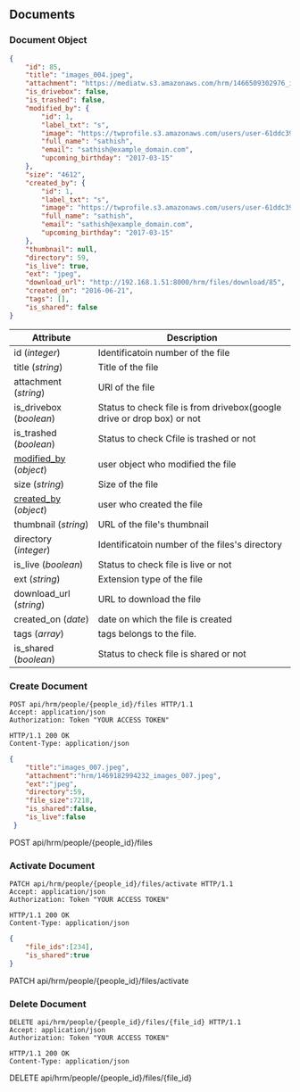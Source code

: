 ## Documents 

### Document Object

```json
{
    "id": 85,
    "title": "images_004.jpeg",
    "attachment": "https://mediatw.s3.amazonaws.com/hrm/1466509302976_images_004.jpeg?Signature=Fx1mcacqtpi%2B7YpbIY5LejDFLjc%3D&Expires=1469185988&AWSAccessKeyId=AKIAJ3L5LCTCJXCFVTYA",
    "is_drivebox": false,
    "is_trashed": false,
    "modified_by": {
        "id": 1,
        "label_txt": "s",
        "image": "https://twprofile.s3.amazonaws.com/users/user-61ddc395-8145-493c-a72f-df70ac205783-image.jpg",
        "full_name": "sathish",
        "email": "sathish@example_domain.com",
        "upcoming_birthday": "2017-03-15"
    },
    "size": "4612",
    "created_by": {
        "id": 1,
        "label_txt": "s",
        "image": "https://twprofile.s3.amazonaws.com/users/user-61ddc395-8145-493c-a72f-df70ac205783-image.jpg",
        "full_name": "sathish",
        "email": "sathish@example_domain.com",
        "upcoming_birthday": "2017-03-15"
    },
    "thumbnail": null,
    "directory": 59,
    "is_live": true,
    "ext": "jpeg",
    "download_url": "http://192.168.1.51:8000/hrm/files/download/85",
    "created_on": "2016-06-21",
    "tags": [],
    "is_shared": false
}
```

Attribute | Description 
----------| ------------
id (*integer*) | Identificatoin number of the file
title (*string*) | Title of the file
attachment (*string*) | URl of the file
is_drivebox (*boolean*) | Status to check file is from drivebox(google drive or drop box) or not
is_trashed (*boolean*) | Status to check Cfile is trashed or not
[modified_by](#user-object) (*object*) | user object who modified the file
size (*string*) | Size of the file
[created_by](#user-object) (*object*) | user who created the file
thumbnail (*string*) | URL of the file's thumbnail
directory (*integer*) | Identificatoin number of the files's directory
is_live (*boolean*) | Status to check file is live or not
ext (*string*) | Extension type of the file
download_url (*string*) | URL to download the file
created_on (*date*) | date on which the file is created
tags (*array*) | tags belongs to the file.
is_shared (*boolean*) | Status to check file is shared or not

### Create Document


```http
POST api/hrm/people/{people_id}/files HTTP/1.1
Accept: application/json
Authorization: Token "YOUR ACCESS TOKEN"

HTTP/1.1 200 OK
Content-Type: application/json
```

```json
{
 	"title":"images_007.jpeg",
 	"attachment":"hrm/1469182994232_images_007.jpeg",
 	"ext":"jpeg",
 	"directory":59,
 	"file_size":7218,
 	"is_shared":false,
 	"is_live":false
 }
 ```

<aside>POST  api/hrm/people/{people_id}/files</aside>

### Activate Document

```http
PATCH api/hrm/people/{people_id}/files/activate HTTP/1.1
Accept: application/json
Authorization: Token "YOUR ACCESS TOKEN"

HTTP/1.1 200 OK
Content-Type: application/json
```

```json
{
 	"file_ids":[234],
 	"is_shared":true
}
```

<aside>PATCH api/hrm/people/{people_id}/files/activate</aside>


### Delete Document

```http
DELETE api/hrm/people/{people_id}/files/{file_id} HTTP/1.1
Accept: application/json
Authorization: Token "YOUR ACCESS TOKEN"

HTTP/1.1 200 OK
Content-Type: application/json
```

<aside>DELETE api/hrm/people/{people_id}/files/{file_id}</aside>


